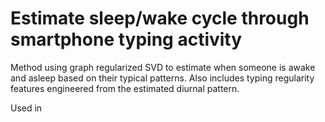 # Estimate sleep/wake cycle through smartphone typing activity

Method using graph regularized SVD to estimate when someone is awake and asleep based on their typical patterns. Also includes typing regularity features engineered from the estimated diurnal pattern.

Used in 